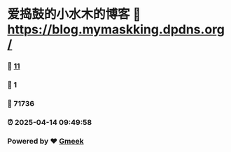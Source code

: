 # 爱捣鼓的小水木的博客 :link: https://blog.mymaskking.dpdns.org/ 
### :page_facing_up: [11](https://blog.mymaskking.dpdns.org//tag.html) 
### :speech_balloon: 1 
### :hibiscus: 71736 
### :alarm_clock: 2025-04-14 09:49:58 
### Powered by :heart: [Gmeek](https://github.com/Meekdai/Gmeek)
